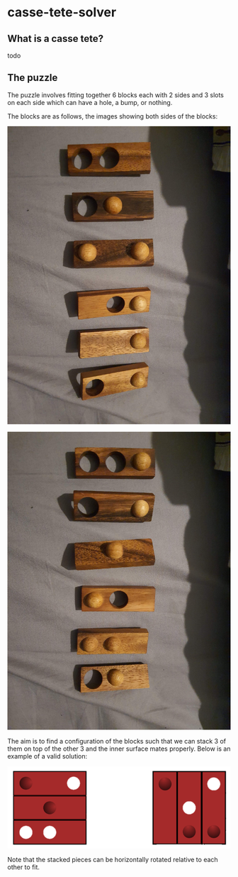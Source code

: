 # casse-tete-solver

## What is a casse tete?

todo

## The puzzle

The puzzle involves fitting together 6 blocks each with 2 sides and 3 slots on each side which can have a hole, a bump, or nothing.

The blocks are as follows, the images showing both sides of the blocks:

![Puzzle pieces side A](images/pieces-side-a.jpg)

![Puzzle pieces side B](images/pieces-side-b.jpg)

The aim is to find a configuration of the blocks such that we can stack 3 of them on top of the other 3 and the inner surface mates properly. Below is an example of a valid solution:

![Valid solution example](images/valid.png)

Note that the stacked pieces can be horizontally rotated relative to each other to fit.

